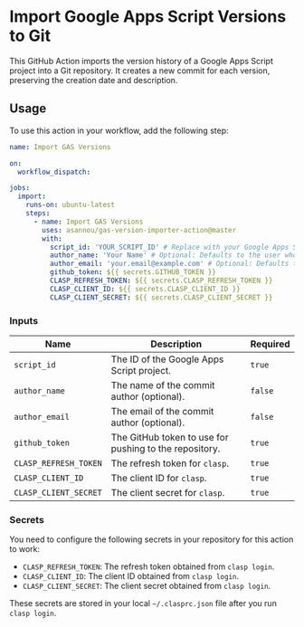 # Import Google Apps Script Versions to Git

This GitHub Action imports the version history of a Google Apps Script project into a Git repository. It creates a new commit for each version, preserving the creation date and description.

## Usage

To use this action in your workflow, add the following step:

```yaml
name: Import GAS Versions

on:
  workflow_dispatch:

jobs:
  import:
    runs-on: ubuntu-latest
    steps:
      - name: Import GAS Versions
        uses: asannou/gas-version-importer-action@master
        with:
          script_id: 'YOUR_SCRIPT_ID' # Replace with your Google Apps Script ID
          author_name: 'Your Name' # Optional: Defaults to the user who triggered the workflow
          author_email: 'your.email@example.com' # Optional: Defaults to the user who triggered the workflow
          github_token: ${{ secrets.GITHUB_TOKEN }}
          CLASP_REFRESH_TOKEN: ${{ secrets.CLASP_REFRESH_TOKEN }}
          CLASP_CLIENT_ID: ${{ secrets.CLASP_CLIENT_ID }}
          CLASP_CLIENT_SECRET: ${{ secrets.CLASP_CLIENT_SECRET }}
```

### Inputs

| Name                  | Description                                       | Required |
| --------------------- | ------------------------------------------------- | -------- |
| `script_id`           | The ID of the Google Apps Script project.         | `true`   |
| `author_name`         | The name of the commit author (optional).         | `false`  |
| `author_email`        | The email of the commit author (optional).        | `false`  |
| `github_token`        | The GitHub token to use for pushing to the repository. | `true`   |
| `CLASP_REFRESH_TOKEN` | The refresh token for `clasp`.                    | `true`   |
| `CLASP_CLIENT_ID`     | The client ID for `clasp`.                        | `true`   |
| `CLASP_CLIENT_SECRET` | The client secret for `clasp`.                    | `true`   |

### Secrets

You need to configure the following secrets in your repository for this action to work:

*   `CLASP_REFRESH_TOKEN`: The refresh token obtained from `clasp login`.
*   `CLASP_CLIENT_ID`: The client ID obtained from `clasp login`.
*   `CLASP_CLIENT_SECRET`: The client secret obtained from `clasp login`.

These secrets are stored in your local `~/.clasprc.json` file after you run `clasp login`.
